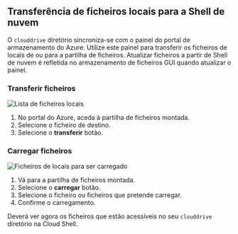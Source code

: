 ## <a name="transfer-local-files-to-cloud-shell"></a>Transferência de ficheiros locais para a Shell de nuvem
O `clouddrive` diretório sincroniza-se com o painel do portal de armazenamento do Azure. Utilize este painel para transferir os ficheiros de locais de ou para a partilha de ficheiros. Atualizar ficheiros a partir de Shell de nuvem é refletida no armazenamento de ficheiros GUI quando atualizar o painel.

### <a name="download-files"></a>Transferir ficheiros

![Lista de ficheiros locais](../articles/cloud-shell/media/persisting-shell-storage/download.png)
1. No portal do Azure, aceda à partilha de ficheiros montada.
2. Selecione o ficheiro de destino.
3. Selecione o **transferir** botão.

### <a name="upload-files"></a>Carregar ficheiros

![Ficheiros de locais para ser carregado](../articles/cloud-shell/media/persisting-shell-storage/upload.png)
1. Vá para a partilha de ficheiros montada.
2. Selecione o **carregar** botão.
3. Selecione o ficheiro ou ficheiros que pretende carregar.
4. Confirme o carregamento.

Deverá ver agora os ficheiros que estão acessíveis no seu `clouddrive` diretório na Cloud Shell.
